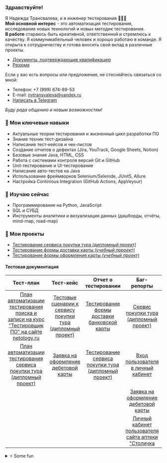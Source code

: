 ### Здравствуйте!

Я Надежда Трансвалева, и я инженер тестирования 👩🏻‍💻    
**Мой основной интерес** - это автоматизация тестирования, исследование новых технологий и новых методик тестирования.   
**В  работе** стараюсь быть креативной, ответственной и стремлюсь к качеству. Я коммуникабельный человек и хорошо работаю в команде. Я открыта к сотрудничеству и готова вносить свой вклад в различные проекты.   
- [Документы, подтверждающие квалификацию](https://github.com/persikfloro/persikfloro/tree/main/docs)
- [Резюме](https://hh.ru/applicant/resumes/view?resume=b13bbe9aff09e7927c0039ed1f776d66786f54)   

Если у вас есть вопросы или предложения, не стесняйтесь связаться со мной:
* Телефон: +7 (999) 874-89-53  
* E-mail: nvtransvaleva@yandex.ru   
* [Написать в Telegram](https://t.me/hoppas_blomma)

_Буду рада общению и новым возможностям!_

### 💬 Мои ключевые навыки
* Актуальные теории тестирования и жизненный цикл разработки ПО
* Знание техник тест-дизайна
* Написание тест-кейсов и чек-листов
* Создание отчетов о дефектах (Jira, YouTrack, Google Sheets, Notion)
* Базовые знания Java, HTML, CSS
* Работа с системами контроля версий Git и GitHub
* Unit-тестирование и UI-тестирование
* Написание авто-тестов на Java
* Использование фреймворков Selenium/Selenide, JUnit5, Allure
* Настройка Continious Integration (GitHub Actions, AppVeyour)

### 🌱 Изучаю сейчас
* Программирование на Python, JavaScript
* SQL и СУБД
* Инструменты аналитики и визуализации данных (дашборды, отчёты, mind-map, road-map)

### 🔭 Мои проекты
- [Тестирование сервиса покупки тура _(дипломный проект)_](https://github.com/persikfloro/diplomaQA)
- [Тестирование формы доставки карты _(учебный прроект)_](https://clck.ru/34Ctva)
- [Тестирование формы оформления карты _(учебный проект)_](https://clck.ru/34Cu3W)
#### Тестовая документация
| Тест-план | Тест-кейс | Отчет о тестировании | Баг-репорты | Чек-листы |
|:---:|:---:|:---:|:---:|:---:|
| [План автоматизации тестирования поиска и записи на курс "Тестировщик ПО" на сайте netology.ru](https://clck.ru/34Ctb5) | [Тестовые сценарии к сервису покупки тура (дипломный проект)](https://docs.google.com/spreadsheets/d/1pE9Ft4Kt7njVcU70UTWFc7-ujSZEmo5Jd9MjfQn5xvA/edit#gid=1895355200) | [Тестирование формы доставки банковской карты](https://clck.ru/34Ctcu) | [Сервис покупки тура (дипломный проект)](https://github.com/persikfloro/diplomaQA/issues) | [Android-приложения Prosto, Notein, Pomodoro](https://clck.ru/34CtPi) |
| [План автоматизации тестирования сервиса покупки тура (дипломный проект)](https://github.com/persikfloro/diplomaQA/blob/main/docs/Plan.md) | [Заявка на оформление дебетовой карты](https://clck.ru/34Ct9w) | [Тестирование сервиса покупки тура (дипломный проект)](https://github.com/persikfloro/diplomaQA/blob/main/docs/Report.md)  | [Вход пользователя в личный кабинет](https://clck.ru/34CtJc) |  |
|  |  |  | [Заявка на оформление дебетовой карты](https://clck.ru/34Csov) |  |
|  |  |  | [Личный кабинет пользователя сайта аптеки "Столичка](https://www.notion.so/frambofloro/3ca24918e51046c1be008cf066104421?pvs=4) |  |

<details>
<summary> ⚡ Some fun </summary>
<img src="https://readme-jokes.vercel.app/api" alt="Jokes Card" />
</details>
